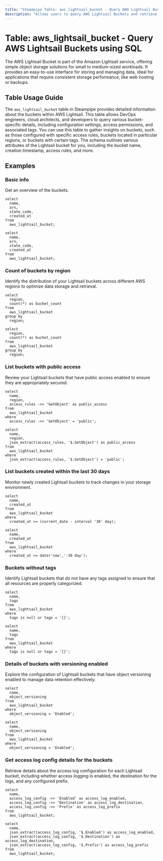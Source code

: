 ```yaml
---
title: "Steampipe Table: aws_lightsail_bucket - Query AWS Lightsail Buckets using SQL"
description: "Allows users to query AWS Lightsail Buckets and retrieve detailed information such as bucket configuration, access rules, tags, and more."
---
```


# Table: aws_lightsail_bucket - Query AWS Lightsail Buckets using SQL

The AWS Lightsail Bucket is part of the Amazon Lightsail service, offering simple object storage solutions for small to medium-sized workloads. It provides an easy-to-use interface for storing and managing data, ideal for applications that require consistent storage performance, like web hosting or backups.

## Table Usage Guide

The `aws_lightsail_bucket` table in Steampipe provides detailed information about the buckets within AWS Lightsail. This table allows DevOps engineers, cloud architects, and developers to query various bucket-specific details, including configuration settings, access permissions, and associated tags. You can use this table to gather insights on buckets, such as those configured with specific access rules, buckets located in particular regions, or buckets with certain tags. The schema outlines various attributes of the Lightsail bucket for you, including the bucket name, creation timestamp, access rules, and more.

## Examples

### Basic info
Get an overview of the buckets.

```sql+postgres
select
  name,
  arn,
  state_code,
  created_at
from
  aws_lightsail_bucket;
```

```sql+sqlite
select
  name,
  arn,
  state_code,
  created_at
from
  aws_lightsail_bucket;
```

### Count of buckets by region
Identify the distribution of your Lightsail buckets across different AWS regions to optimize data storage and retrieval.

```sql+postgres
select
  region,
  count(*) as bucket_count
from
  aws_lightsail_bucket
group by
  region;
```

```sql+sqlite
select
  region,
  count(*) as bucket_count
from
  aws_lightsail_bucket
group by
  region;
```

### List buckets with public access
Review your Lightsail buckets that have public access enabled to ensure they are appropriately secured.

```sql+postgres
select
  name,
  region,
  access_rules ->> 'GetObject' as public_access
from
  aws_lightsail_bucket
where
  access_rules ->> 'GetObject' = 'public';
```

```sql+sqlite
select
  name,
  region,
  json_extract(access_rules, '$.GetObject') as public_access
from
  aws_lightsail_bucket
where
  json_extract(access_rules, '$.GetObject') = 'public';
```

### List buckets created within the last 30 days
Monitor newly created Lightsail buckets to track changes in your storage environment.

```sql+postgres
select
  name,
  created_at
from
  aws_lightsail_bucket
where
  created_at >= (current_date - interval '30' day);
```

```sql+sqlite
select
  name,
  created_at
from
  aws_lightsail_bucket
where
  created_at >= date('now','-30 day');
```

### Buckets without tags
Identify Lightsail buckets that do not have any tags assigned to ensure that all resources are properly categorized.

```sql+postgres
select
  name,
  tags
from
  aws_lightsail_bucket
where
  tags is null or tags = '[]';
```

```sql+sqlite
select
  name,
  tags
from
  aws_lightsail_bucket
where
  tags is null or tags = '[]';
```

### Details of buckets with versioning enabled
Explore the configuration of Lightsail buckets that have object versioning enabled to manage data retention effectively.

```sql+postgres
select
  name,
  object_versioning
from
  aws_lightsail_bucket
where
  object_versioning = 'Enabled';
```

```sql+sqlite
select
  name,
  object_versioning
from
  aws_lightsail_bucket
where
  object_versioning = 'Enabled';
```

### Get access log config details for the buckets
Retrieve details about the access log configuration for each Lightsail bucket, including whether access logging is enabled, the destination for the logs, and any configured prefix.

```sql+postgres
select
  name,
  access_log_config ->> 'Enabled' as access_log_enabled,
  access_log_config ->> 'Destination' as access_log_destination,
  access_log_config ->> 'Prefix' as access_log_prefix
from
  aws_lightsail_bucket;
```

```sql+sqlite
select
  name,
  json_extract(access_log_config, '$.Enabled') as access_log_enabled,
  json_extract(access_log_config, '$.Destination') as access_log_destination,
  json_extract(access_log_config, '$.Prefix') as access_log_prefix
from
  aws_lightsail_bucket;
```
